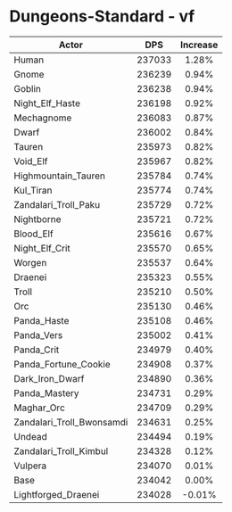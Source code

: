 # Dungeons-Standard - vf
| Actor | DPS | Increase |
|---|:---:|:---:|
|Human|237033|1.28%|
|Gnome|236239|0.94%|
|Goblin|236238|0.94%|
|Night_Elf_Haste|236198|0.92%|
|Mechagnome|236083|0.87%|
|Dwarf|236002|0.84%|
|Tauren|235973|0.82%|
|Void_Elf|235967|0.82%|
|Highmountain_Tauren|235784|0.74%|
|Kul_Tiran|235774|0.74%|
|Zandalari_Troll_Paku|235729|0.72%|
|Nightborne|235721|0.72%|
|Blood_Elf|235616|0.67%|
|Night_Elf_Crit|235570|0.65%|
|Worgen|235537|0.64%|
|Draenei|235323|0.55%|
|Troll|235210|0.50%|
|Orc|235130|0.46%|
|Panda_Haste|235108|0.46%|
|Panda_Vers|235002|0.41%|
|Panda_Crit|234979|0.40%|
|Panda_Fortune_Cookie|234908|0.37%|
|Dark_Iron_Dwarf|234890|0.36%|
|Panda_Mastery|234731|0.29%|
|Maghar_Orc|234709|0.29%|
|Zandalari_Troll_Bwonsamdi|234631|0.25%|
|Undead|234494|0.19%|
|Zandalari_Troll_Kimbul|234328|0.12%|
|Vulpera|234070|0.01%|
|Base|234042|0.00%|
|Lightforged_Draenei|234028|-0.01%|
